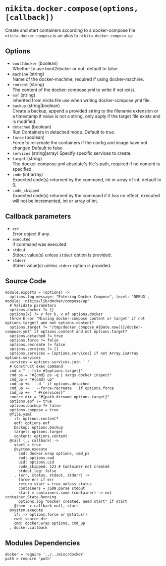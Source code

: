 
# `nikita.docker.compose(options, [callback])`

Create and start containers according to a docker-compose file
`nikita.docker.compose` is an alias to `nikita.docker.compose.up`

## Options

* `boot2docker` (boolean)   
  Whether to use boot2docker or not, default to false.
* `machine` (string)   
  Name of the docker-machine, required if using docker-machine.
* `content` (string)   
  The content of the docker-compose.yml to write if not exist.
* `eof` (string)   
  Inherited from nikita.file use when writing docker-compose.yml file.
* `backup` (string|boolean)   
  Create a backup, append a provided string to the filename extension or a
  timestamp if value is not a string, only apply if the target file exists and
  is modified.
* `detached` (boolean)   
  Run Containers in detached mode. Default to true.
* `force` (boolean)   
  Force to re-create the containers if the config and image have not changed
  Default to false
* `services` (string|array)
  Specify specific services to create.
* `target` (string)   
  The docker-compose.yml absolute's file's path, required if no content is 
  specified.
* `code` (int|array)   
  Expected code(s) returned by the command, int or array of int, default to 0.
* `code_skipped`   
  Expected code(s) returned by the command if it has no effect, executed will
  not be incremented, int or array of int.

## Callback parameters

*   `err`   
    Error object if any.   
*   `executed`   
    if command was executed   
*   `stdout`   
    Stdout value(s) unless `stdout` option is provided.   
*   `stderr`   
    Stderr value(s) unless `stderr` option is provided.   

## Source Code

    module.exports = (options) ->
      options.log message: "Entering Docker Compose", level: 'DEBUG', module: 'nikita/lib/docker/compose/up'
      # Validate parameters
      options.docker ?= {}
      options[k] ?= v for k, v of options.docker
      throw Error 'Missing docker-compose content or target' if not options.target? and not options.content?
      options.target ?= "/tmp/docker_compose_#{Date.now()}/docker-compose.yml" if options.content and not options.target?
      options.detached ?= true
      options.force ?= false
      options.recreate ?= false
      options.services ?= []
      options.services = [options.services] if not Array.isArray options.services
      services = options.services.join ' '
      # Construct exec command
      cmd = " --file #{options.target}"
      cmd_ps = "#{cmd} ps -q | xargs docker inspect"
      cmd_up = "#{cmd} up"
      cmd_up += ' -d ' if options.detached
      cmd_up += ' --force-recreate ' if options.force
      cmd_up +=  " #{services}"
      source_dir = "#{path.dirname options.target}"
      options.eof ?= true
      options.backup ?= false
      options.compose = true
      @file.yaml
        if: options.content?
        eof: options.eof
        backup: options.backup
        target: options.target
        content: options.content
      @call (_, callback) ->
        start = true
        @system.execute
          cmd: docker.wrap options, cmd_ps
          cwd: options.cwd
          uid: options.uid
          code_skipped: 123 # Container not created
          stdout_log: false
        , (err, status, stdout, stderr) ->
          throw err if err
          return start = true unless status
          containers = JSON.parse stdout
          start = containers.some (container) -> not container.State.Running
          options.log "Docker created, need start" if start
        @then -> callback null, start
      @system.execute
        if: -> options.force or @status()
        cwd: source_dir
        cmd: docker.wrap options, cmd_up
      , docker.callback

## Modules Dependencies

    docker = require '../../misc/docker'
    path = require 'path'
